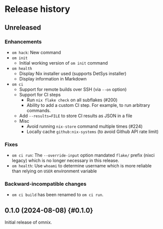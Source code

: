 # Release history

## Unreleased

### Enhancements

- `om hack`: New command
- `om init`
  - Initial working version of `om init` command
- `om health`
  - Display Nix installer used (supports DetSys installer)
  - Display information in Markdown
- `om ci`
  - Support for remote builds over SSH (via `--on` option)
  - Support for CI steps
    - Run `nix flake check` on all subflakes (#200)
    - Ability to add a custom CI step. For example, to run arbitrary commands.
  - Add `--results=FILE` to store CI results as JSON in a file
  - Misc
    - Avoid running `nix-store` command multiple times (#224)
    - Locally cache `github:nix-systems` (to avoid Github API rate limit)

### Fixes

- `om ci run`: The `--override-input` option mandated `flake/` prefix (nixci legacy) which is no longer necessary in this release.
- `om health`: Use `whoami` to determine username which is more reliable than relying on `USER` environment variable

### Backward-incompatible changes

- `om ci build` has been renamed to `om ci run`.

## 0.1.0 (2024-08-08) {#0.1.0}

Initial release of omnix.
